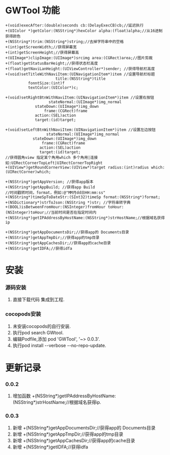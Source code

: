 # GWTool 功能
```objc
+(void)execAfter:(double)seconds cb:(DelayExecCB)cb;//延迟执行
+(UIColor *)getColor:(NSString*)hexColor alpha:(float)alpha;//从16进制获得颜色
+(NSString*)trim:(NSString*)string;//去掉字符串中的空格
+(int)getScreenWidth;//获得屏幕宽
+(int)getScreenHeight;//获得屏幕高
+(UIImage*)clipImage:(UIImage*)srcimg area:(CGRect)area;//图片剪裁
+(float)getStatusBarHeight;//获得状态栏高度
+(float)getNaviLanHeight:(UIViewController*)sender; //获得导航栏高度
+(void)setTitleWithNaviItem:(UINavigationItem*)item //设置导航栏标题
                      title:(NSString*)title 
		  fonntSize:(int)f
		  textColor:(UIColor*)c;

+(void)setRightBtnWithNaviItem:(UINavigationItem*)item //设置右按钮
                   stateNormal:(UIImage*)img_normal
		     stateDown:(UIImage*)img_down
		         frame:(CGRect)frame
			 action:(SEL)action
			 target:(id)target;

+(void)setLeftBtnWithNaviItem:(UINavigationItem*)item //设置左边按钮
                  stateNormal:(UIImage*)img_normal
		    stateDown:(UIImage*)img_down
		        frame:(CGRect)frame
		       action:(SEL)action
		       target:(id)target;
//获得圆角view 指定某个角用which 多个角用|连接 如:UIRectCornerTopLeft|UIRectCornerTopRight
+(UIView*)getRoundCornerView:(UIView*)target radius:(int)radius which:(UIRectCorner)which;

+(NSString*)getAppVersion; //获得app版本
+(NSString*)getAppBuild; //获得app Build
//时间戳转时间，format，例如:@"MM月dd日HH:mm:ss"
+(NSString*)timeSpToDateStr:(SInt32)timeSp format:(NSString*)format;
+(NSDictionary*)strToJson:(NSString *)str; //字符串转字典
+(BOOL)isBetweenFromHour:(NSInteger)fromHour toHour:(NSInteger)toHour;//当前时间是否在指定时间内
+(NSString*)getIPAddressByHostName:(NSString*)strHostName;//根据域名获得ip

+(NSString*)getAppDocumentsDir;//获得app的 Documents目录
+(NSString*)getAppTmpDir;//获得app的tmp目录
+(NSString*)getAppCachesDir;//获得app的cache目录
+(NSString*)getIDFA;//获得idfa

```
# 安装
### 源码安装
1. 直接下载代码 集成到工程.

### cocopods安装
1. 未安装cocopods的自行安装.
2. 执行pod search GWtool.
3. 编辑Podfile,添加 pod 'GWTool', '~> 0.0.3'.
4. 执行pod install --verbose --no-repo-update.

# 更新记录
### 0.0.2
1. 增加函数 +(NSString*)getIPAddressByHostName:(NSString*)strHostName;//根据域名获得ip.

### 0.0.3
1. 新增 +(NSString*)getAppDocumentsDir;//获得app的 Documents目录
2. 新增 +(NSString*)getAppTmpDir;//获得app的tmp目录
3. 新增 +(NSString*)getAppCachesDir;//获得app的cache目录
4. 新增 +(NSString*)getIDFA;//获得idfa
